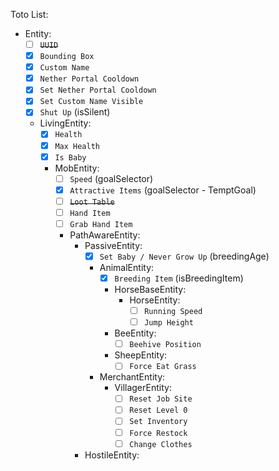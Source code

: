 Toto List:
- Entity:
  - [ ] ~~`UUID`~~
  - [X] `Bounding Box`
  - [X] `Custom Name`
  - [X] `Nether Portal Cooldown`
  - [X] `Set Nether Portal Cooldown`
  - [X] `Set Custom Name Visible`
  - [X] `Shut Up` (isSilent)
  - LivingEntity:
    - [X] `Health`
    - [X] `Max Health`
    - [X] `Is Baby`
    - MobEntity:
      - [ ] `Speed` (goalSelector)
      - [X] `Attractive Items` (goalSelector - TemptGoal)
      - [ ] ~~`Loot Table`~~
      - [ ] `Hand Item`
      - [ ] `Grab Hand Item`
      - PathAwareEntity:
        - PassiveEntity:
          - [X] `Set Baby / Never Grow Up` (breedingAge)
          - AnimalEntity:
            - [X] `Breeding Item` (isBreedingItem)
            - HorseBaseEntity:
              - HorseEntity:
                - [ ] `Running Speed`
                - [ ] `Jump Height`
            - BeeEntity:
              - [ ] `Beehive Position`
            - SheepEntity:
              - [ ] `Force Eat Grass`
          - MerchantEntity:
            - VillagerEntity:
              - [ ] `Reset Job Site`
              - [ ] `Reset Level 0`
              - [ ] `Set Inventory`
              - [ ] `Force Restock`
              - [ ] `Change Clothes`
        - HostileEntity: